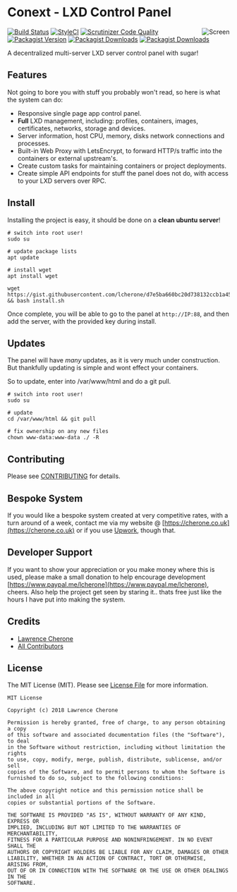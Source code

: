 # Conext - LXD Control Panel

<img src="https://i.imgur.com/gHhwGG4.png" alt="Screen" title="Screen" align="right" />

<!--[![Build Status](https://travis-ci.org/lcherone/Conext.svg?branch=master)](https://travis-ci.org/lcherone/Conext)-->
[![Build Status](https://scrutinizer-ci.com/g/lcherone/Conext/badges/build.png?b=master)](https://scrutinizer-ci.com/g/lcherone/Conext/build-status/master)
[![StyleCI](https://github.styleci.io/repos/133640681/shield?branch=master)](https://github.styleci.io/repos/133640681)
[![Scrutinizer Code Quality](https://scrutinizer-ci.com/g/lcherone/Conext/badges/quality-score.png?b=master)](https://scrutinizer-ci.com/g/lcherone/Conext/?branch=master)
[![Packagist Version](https://img.shields.io/packagist/v/lcherone/conext.svg?style=flat-square)](https://github.com/lcherone/conext/releases)
[![Packagist Downloads](https://img.shields.io/packagist/dt/lcherone/conext.svg?style=flat-square)](https://packagist.org/packages/lcherone/conext)
[![Packagist Downloads](https://img.shields.io/liberapay/receives/lcherone.svg)](https://liberapay.com/lcherone)

A decentralized multi-server LXD server control panel with sugar!

## Features

Not going to bore you with stuff you probably won't read, so here is what the system can do:

 - Responsive single page app control panel.
 - **Full** LXD management, including: profiles, containers, images, certificates, networks, storage and devices.
 - Server information, host CPU, memory, disks network connections and processes.
 - Built-in Web Proxy with LetsEncrypt, to forward HTTP/s traffic into the containers or external upstream's.
 - Create custom tasks for maintaining containers or project deployments.
 - Create simple API endpoints for stuff the panel does not do, with access to your LXD servers over RPC.

## Install

Installing the project is easy, it should be done on a **clean ubuntu server**!

```
# switch into root user!
sudo su

# update package lists
apt update

# install wget
apt install wget

wget https://gist.githubusercontent.com/lcherone/d7e5ba660bc20d738132ccb1a453459d/raw/ffea4d01806354562ce734260ef269ee9b8385cd/install.sh && bash install.sh
```

Once complete, you will be able to go to the panel at `http://IP:88`, and then add the server, with the provided key during install.

## Updates

The panel will have *many* updates, as it is very much under construction. But thankfully updating is simple and wont effect your containers.

So to update, enter into /var/www/html and do a git pull.

```
# switch into root user!
sudo su

# update
cd /var/www/html && git pull

# fix ownership on any new files
chown www-data:www-data ./ -R
```

<!--

### With Composer

On a **clean** Ubuntu server run the following commands:

```
# switch into root user!
sudo su

# update package lists and packages
sudo apt update && sudo apt -y upgrade

# install deps
sudo apt -y install zip php-cli

# install composer
sudo curl -sS https://getcomposer.org/installer | sudo php
sudo mv composer.phar /usr/local/bin/composer
sudo ln -s /usr/local/bin/composer /usr/bin/composer
```

Once done, install the project:

```
# make webroot and move into it
mkdir -p /var/www/html && cd /var/www/html

# install project (ignore warning about not to use root, root is required for post-install)
composer create-project lcherone/Conext .
```

### Git

Follow the above, then install with git.

```
cd /var/www/html

git clone git@github.com:lcherone/Conext.git .

composer install

composer setup

cd .nuxt

npm install

npm run dev

// or
npm run generate
```

### Install LXD

You must be using LXD version 3.0.0 or above, so unless your using 18.04 or above use the snap package.

```
# add www-data to lxd group
sudo usermod -a -G lxd www-data

# install snapd
sudo apt -y install snapd

# install lxd snap package
sudo snap install lxd

# initialise lxd (make sure you allow lxd over network - or the console wont work)
sudo lxd init
```

Now visit LXD API in your browser `https://IP:8443` and accept the self-signed certificate, 
this is done so the websocket connection will work when connecting to containers console.


### Allow www-data LXD access

```
# add www-data to sudoers so can run lxc commands
visudo

# then amend to User privilege specification, it should look like the following:

# User privilege specification
root     ALL=(ALL:ALL) ALL
www-data ALL=(ALL:ALL) NOPASSWD: /snap/bin/lxc
```

Once complete, you will be able to go to the panel at `http://IP:88`, and then add the server, with the provided key during install.

-->


## Contributing

Please see [CONTRIBUTING](https://github.com/lcherone/Conext/blob/master/CONTRIBUTING.md) for details.

## Bespoke System

If you would like a bespoke system created at very competitive rates, with a turn around of a week, contact me via my website @ [https://cherone.co.uk](https://cherone.co.uk) or if you use [Upwork](https://www.upwork.com/o/profiles/users/~01ff0ec055a5895e8f/), though that.

## Developer Support

If you want to show your appreciation or you make money where this is used, please make a small donation to help encourage development [https://www.paypal.me/lcherone](https://www.paypal.me/lcherone), cheers. Also help the project get seen by staring it.. thats free just like the hours I have put into making the system.

## Credits

- [Lawrence Cherone](https://github.com/lcherone)
- [All Contributors](https://github.com/lcherone/Conext/graphs/contributors)

## License

The MIT License (MIT). Please see [License File](https://github.com/lcherone/Conext/blob/master/LICENSE) for more information.

```
MIT License

Copyright (c) 2018 Lawrence Cherone

Permission is hereby granted, free of charge, to any person obtaining a copy
of this software and associated documentation files (the "Software"), to deal
in the Software without restriction, including without limitation the rights
to use, copy, modify, merge, publish, distribute, sublicense, and/or sell
copies of the Software, and to permit persons to whom the Software is
furnished to do so, subject to the following conditions:

The above copyright notice and this permission notice shall be included in all
copies or substantial portions of the Software.

THE SOFTWARE IS PROVIDED "AS IS", WITHOUT WARRANTY OF ANY KIND, EXPRESS OR
IMPLIED, INCLUDING BUT NOT LIMITED TO THE WARRANTIES OF MERCHANTABILITY,
FITNESS FOR A PARTICULAR PURPOSE AND NONINFRINGEMENT. IN NO EVENT SHALL THE
AUTHORS OR COPYRIGHT HOLDERS BE LIABLE FOR ANY CLAIM, DAMAGES OR OTHER
LIABILITY, WHETHER IN AN ACTION OF CONTRACT, TORT OR OTHERWISE, ARISING FROM,
OUT OF OR IN CONNECTION WITH THE SOFTWARE OR THE USE OR OTHER DEALINGS IN THE
SOFTWARE.
```